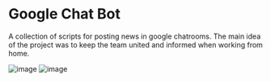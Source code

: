 # Google Chat Bot
A collection of scripts for posting news in google chatrooms.
The main idea of the project was to keep the team united and informed when working from home. 



![image](https://user-images.githubusercontent.com/74985932/209075536-aa858c88-db77-41d2-8ca4-51d6313183e9.png)
![image](https://user-images.githubusercontent.com/74985932/209079644-706ab795-3a42-4809-bd0a-baf74cfb4eef.png)

